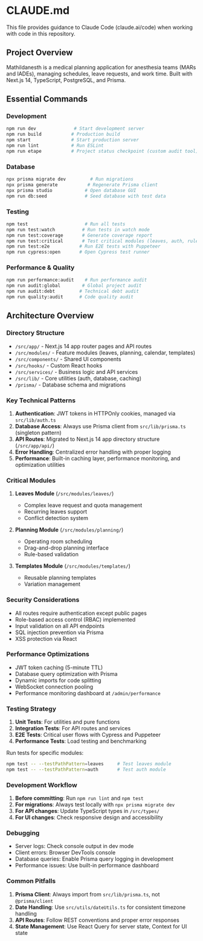# CLAUDE.md

This file provides guidance to Claude Code (claude.ai/code) when working with code in this repository.

## Project Overview

Mathildanesth is a medical planning application for anesthesia teams (MARs and IADEs), managing schedules, leave requests, and work time. Built with Next.js 14, TypeScript, PostgreSQL, and Prisma.

## Essential Commands

### Development
```bash
npm run dev              # Start development server
npm run build           # Production build
npm start               # Start production server
npm run lint            # Run ESLint
npm run etape           # Project status checkpoint (custom audit tool)
```

### Database
```bash
npx prisma migrate dev         # Run migrations
npx prisma generate           # Regenerate Prisma client
npx prisma studio            # Open database GUI
npm run db:seed              # Seed database with test data
```

### Testing
```bash
npm test                     # Run all tests
npm run test:watch          # Run tests in watch mode
npm run test:coverage       # Generate coverage report
npm run test:critical       # Test critical modules (leaves, auth, rules)
npm run test:e2e           # Run E2E tests with Puppeteer
npm run cypress:open       # Open Cypress test runner
```

### Performance & Quality
```bash
npm run performance:audit    # Run performance audit
npm run audit:global        # Global project audit
npm run audit:debt         # Technical debt audit
npm run quality:audit      # Code quality audit
```

## Architecture Overview

### Directory Structure
- `/src/app/` - Next.js 14 app router pages and API routes
- `/src/modules/` - Feature modules (leaves, planning, calendar, templates)
- `/src/components/` - Shared UI components
- `/src/hooks/` - Custom React hooks
- `/src/services/` - Business logic and API services
- `/src/lib/` - Core utilities (auth, database, caching)
- `/prisma/` - Database schema and migrations

### Key Technical Patterns

1. **Authentication**: JWT tokens in HTTPOnly cookies, managed via `src/lib/auth.ts`
2. **Database Access**: Always use Prisma client from `src/lib/prisma.ts` (singleton pattern)
3. **API Routes**: Migrated to Next.js 14 app directory structure (`/src/app/api/`)
4. **Error Handling**: Centralized error handling with proper logging
5. **Performance**: Built-in caching layer, performance monitoring, and optimization utilities

### Critical Modules

1. **Leaves Module** (`/src/modules/leaves/`)
   - Complex leave request and quota management
   - Recurring leaves support
   - Conflict detection system

2. **Planning Module** (`/src/modules/planning/`)
   - Operating room scheduling
   - Drag-and-drop planning interface
   - Rule-based validation

3. **Templates Module** (`/src/modules/templates/`)
   - Reusable planning templates
   - Variation management

### Security Considerations

- All routes require authentication except public pages
- Role-based access control (RBAC) implemented
- Input validation on all API endpoints
- SQL injection prevention via Prisma
- XSS protection via React

### Performance Optimizations

- JWT token caching (5-minute TTL)
- Database query optimization with Prisma
- Dynamic imports for code splitting
- WebSocket connection pooling
- Performance monitoring dashboard at `/admin/performance`

### Testing Strategy

1. **Unit Tests**: For utilities and pure functions
2. **Integration Tests**: For API routes and services
3. **E2E Tests**: Critical user flows with Cypress and Puppeteer
4. **Performance Tests**: Load testing and benchmarking

Run tests for specific modules:
```bash
npm test -- --testPathPattern=leaves     # Test leaves module
npm test -- --testPathPattern=auth       # Test auth module
```

### Development Workflow

1. **Before committing**: Run `npm run lint` and `npm test`
2. **For migrations**: Always test locally with `npx prisma migrate dev`
3. **For API changes**: Update TypeScript types in `/src/types/`
4. **For UI changes**: Check responsive design and accessibility

### Debugging

- Server logs: Check console output in dev mode
- Client errors: Browser DevTools console
- Database queries: Enable Prisma query logging in development
- Performance issues: Use built-in performance dashboard

### Common Pitfalls

1. **Prisma Client**: Always import from `src/lib/prisma.ts`, not `@prisma/client`
2. **Date Handling**: Use `src/utils/dateUtils.ts` for consistent timezone handling
3. **API Routes**: Follow REST conventions and proper error responses
4. **State Management**: Use React Query for server state, Context for UI state